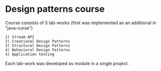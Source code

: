 # Design patterns course

Course consists of 5 lab-works (first was implemented as an additional in "java-curse")

    1) Stream API
    2) Creational Design Patterns
    3) Structural Design Patterns
    4) Behavioral Design Patterns
    5) Application testing

Each lab-work was developed as module in a single project.